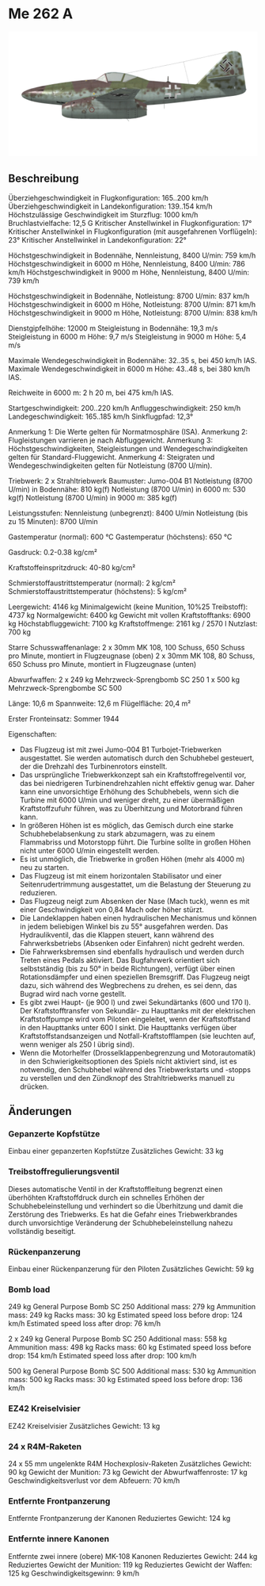 # Me 262 A

![me262a](../images/me262a.png)

## Beschreibung

Überziehgeschwindigkeit in Flugkonfiguration: 165..200 km/h
Überziehgeschwindigkeit in Landekonfiguration: 139..154 km/h
Höchstzulässige Geschwindigkeit im Sturzflug: 1000 km/h
Bruchlastvielfache: 12,5 G
Kritischer Anstellwinkel in Flugkonfiguration: 17°
Kritischer Anstellwinkel in Flugkonfiguration (mit ausgefahrenen Vorflügeln): 23°
Kritischer Anstellwinkel in Landekonfiguration: 22°

Höchstgeschwindigkeit in Bodennähe, Nennleistung, 8400 U/min: 759 km/h
Höchstgeschwindigkeit in 6000 m Höhe, Nennleistung, 8400 U/min: 786 km/h
Höchstgeschwindigkeit in 9000 m Höhe, Nennleistung, 8400 U/min: 739 km/h

Höchstgeschwindigkeit in Bodennähe, Notleistung: 8700 U/min: 837 km/h
Höchstgeschwindigkeit in 6000 m Höhe, Notleistung: 8700 U/min: 871 km/h
Höchstgeschwindigkeit in 9000 m Höhe, Notleistung: 8700 U/min: 838 km/h

Dienstgipfelhöhe: 12000 m
Steigleistung in Bodennähe: 19,3 m/s
Steigleistung in 6000 m Höhe: 9,7 m/s
Steigleistung in 9000 m Höhe: 5,4 m/s

Maximale Wendegeschwindigkeit in Bodennähe: 32..35 s, bei 450 km/h IAS.
Maximale Wendegeschwindigkeit in 6000 m Höhe: 43..48 s, bei 380 km/h IAS.

Reichweite in 6000 m: 2 h 20 m, bei 475 km/h IAS.

Startgeschwindigkeit: 200..220 km/h
Anfluggeschwindigkeit: 250 km/h
Landegeschwindigkeit: 165..185 km/h
Sinkflugpfad: 12,3°

Anmerkung 1: Die Werte gelten für Normatmosphäre (ISA).
Anmerkung 2: Flugleistungen varrieren je nach Abfluggewicht.
Anmerkung 3: Höchstgeschwindigkeiten, Steigleistungen und Wendegeschwindigkeiten gelten für Standard-Fluggewicht.
Anmerkung 4: Steigraten und Wendegeschwindigkeiten gelten für Notleistung (8700 U/min).

Triebwerk: 2 x Strahltriebwerk
Baumuster: Jumo-004 B1
Notleistung (8700 U/min) in Bodennähe: 810 kg(f)
Notleistung (8700 U/min) in 6000 m: 530 kg(f)
Notleistung (8700 U/min) in 9000 m: 385 kg(f)

Leistungsstufen:
Nennleistung (unbegrenzt): 8400 U/min
Notleistung (bis zu 15 Minuten): 8700 U/min

Gastemperatur (normal): 600 °C
Gastemperatur (höchstens): 650 °C

Gasdruck: 0.2-0.38 kg/cm²

Kraftstoffeinspritzdruck: 40-80 kg/cm²

Schmierstoffaustrittstemperatur (normal): 2 kg/cm²
Schmierstoffaustrittstemperatur (höchstens): 5 kg/cm²

Leergewicht:  4146 kg
Minimalgewicht (keine Munition, 10%25 Treibstoff): 4737 kg
Normalgewicht: 6400 kg
Gewicht mit vollen Kraftstofftanks: 6900 kg
Höchstabfluggewicht: 7100 kg
Kraftstoffmenge: 2161 kg / 2570 l
Nutzlast: 700 kg

Starre Schusswaffenanlage:
2 x 30mm MK 108, 100 Schuss, 650 Schuss pro Minute, montiert in Flugzeugnase (oben)
2 x 30mm MK 108, 80 Schuss, 650 Schuss pro Minute, montiert in Flugzeugnase (unten)

Abwurfwaffen:
2 x 249 kg Mehrzweck-Sprengbomb SC 250
1 x 500 kg Mehrzweck-Sprengbombe SС 500

Länge: 10,6 m
Spannweite: 12,6 m
Flügelfläche: 20,4 m²

Erster Fronteinsatz: Sommer 1944

Eigenschaften:
- Das Flugzeug ist mit zwei Jumo-004 B1 Turbojet-Triebwerken ausgestattet. Sie werden automatisch durch den Schubhebel gesteuert, der die Drehzahl des Turbinenrotors einstellt.
- Das ursprüngliche Triebwerkkonzept sah ein Kraftstoffregelventil vor, das bei niedrigeren Turbinendrehzahlen nicht effektiv genug war. Daher kann eine unvorsichtige Erhöhung des Schubhebels, wenn sich die Turbine mit 6000 U/min und weniger dreht, zu einer übermäßigen Kraftstoffzufuhr führen, was zu Überhitzung und Motorbrand führen kann.
- In größeren Höhen ist es möglich, das Gemisch durch eine starke Schubhebelabsenkung zu stark abzumagern, was zu einem Flammabriss und Motorstopp führt. Die Turbine sollte in großen Höhen nicht unter 6000 U/min eingestellt werden.
- Es ist unmöglich, die Triebwerke in großen Höhen (mehr als 4000 m) neu zu starten.
- Das Flugzeug ist mit einem horizontalen Stabilisator und einer Seitenrudertrimmung ausgestattet, um die Belastung der Steuerung zu reduzieren.
- Das Flugzeug neigt zum Absenken der Nase (Mach tuck), wenn es mit einer Geschwindigkeit von 0,84 Mach oder höher stürzt.
- Die Landeklappen haben einen hydraulischen Mechanismus und können in jedem beliebigen Winkel bis zu 55° ausgefahren werden. Das Hydraulikventil, das die Klappen steuert, kann während des Fahrwerksbetriebs (Absenken oder Einfahren) nicht gedreht werden.
- Die Fahrwerksbremsen sind ebenfalls hydraulisch und werden durch Treten eines Pedals aktiviert. Das Bugfahrwerk orientiert sich selbstständig (bis zu 50° in beide Richtungen), verfügt über einen Rotationsdämpfer und einen speziellen Bremsgriff. Das Flugzeug neigt dazu, sich während des Wegbrechens zu drehen, es sei denn, das Bugrad wird nach vorne gestellt.
- Es gibt zwei Haupt- (je 900 l) und zwei Sekundärtanks (600 und 170 l). Der Kraftstofftransfer von Sekundär- zu Haupttanks mit der elektrischen Kraftstoffpumpe wird vom Piloten eingeleitet, wenn der Kraftstoffstand in den Haupttanks unter 600 l sinkt. Die Haupttanks verfügen über Kraftstoffstandsanzeigen und Notfall-Kraftstofflampen (sie leuchten auf, wenn weniger als 250 l übrig sind).
- Wenn die Motorhelfer (Drosselklappenbegrenzung und Motorautomatik) in den Schwierigkeitsoptionen des Spiels nicht aktiviert sind, ist es notwendig, den Schubhebel während des Triebwerkstarts und -stopps zu verstellen und den Zündknopf des Strahltriebwerks manuell zu drücken.

## Änderungen


### Gepanzerte Kopfstütze

Einbau einer gepanzerten Kopfstütze
Zusätzliches Gewicht: 33 kg


### Treibstoffregulierungsventil

Dieses automatische Ventil in der Kraftstoffleitung begrenzt einen überhöhten Kraftstoffdruck durch ein schnelles Erhöhen der Schubhebeleinstellung und verhindert so die Überhitzung und damit die Zerstörung des Triebwerks. Es hat die Gefahr eines Triebwerkbrandes durch unvorsichtige Veränderung der Schubhebeleinstellung nahezu vollständig beseitigt.


### Rückenpanzerung

Einbau einer Rückenpanzerung für den Piloten
Zusätzliches Gewicht: 59 kg


### Bomb load

249 kg General Purpose Bomb SC 250
Additional mass: 279 kg
Ammunition mass: 249 kg
Racks mass: 30 kg
Estimated speed loss before drop: 124 km/h
Estimated speed loss after drop: 76 km/h

2 x 249 kg General Purpose Bomb SC 250
Additional mass: 558 kg
Ammunition mass: 498 kg
Racks mass: 60 kg
Estimated speed loss before drop: 154 km/h
Estimated speed loss after drop: 100 km/h

500 kg General Purpose Bomb SC 500
Additional mass: 530 kg
Ammunition mass: 500 kg
Racks mass: 30 kg
Estimated speed loss before drop: 136 km/h


### EZ42 Kreiselvisier

EZ42 Kreiselvisier
Zusätzliches Gewicht: 13 kg


### 24 x R4M-Raketen

24 x 55 mm ungelenkte R4M Hochexplosiv-Raketen
Zusätzliches Gewicht: 90 kg
Gewicht der Munition: 73 kg
Gewicht der Abwurfwaffenroste: 17 kg
Geschwindigkeitsverlust vor dem Abfeuern: 70 km/h


### Entfernte Frontpanzerung

Entfernte Frontpanzerung der Kanonen
Reduziertes Gewicht: 124 kg


### Entfernte innere Kanonen

Entfernte zwei innere (obere) MK-108 Kanonen
Reduziertes Gewicht: 244 kg
Reduziertes Gewicht der Munition: 119 kg
Reduziertes Gewicht der Waffen: 125 kg
Geschwindigkeitsgewinn: 9 km/h
